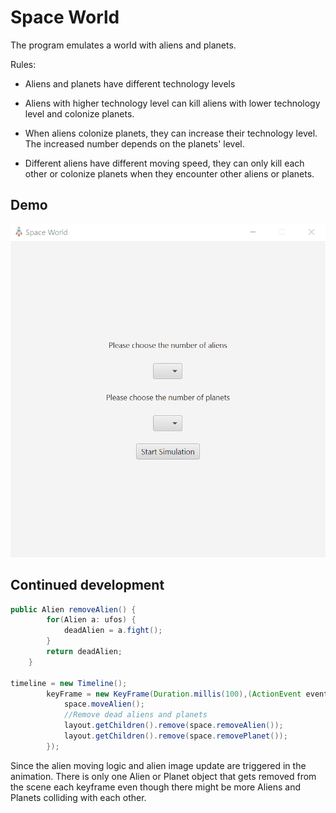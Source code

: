 # Space World

The program emulates a world with aliens and planets.

Rules:

- Aliens and planets have different technology levels

- Aliens with higher technology level can kill aliens with lower technology level and colonize planets.

- When aliens colonize planets, they can increase their technology level. The increased number depends on the planets' level.

- Different aliens have different moving speed, they can only kill each other or colonize planets when they encounter other aliens or planets.

## Demo

![Animation](https://github.com/erinchocolate/alien-world/blob/master/animationDemo.gif)

## Continued development

```java
public Alien removeAlien() {
		for(Alien a: ufos) {
			deadAlien = a.fight();
		}
		return deadAlien;
	}

timeline = new Timeline();
		keyFrame = new KeyFrame(Duration.millis(100),(ActionEvent event) ->{
			space.moveAlien();	
			//Remove dead aliens and planets
			layout.getChildren().remove(space.removeAlien());
			layout.getChildren().remove(space.removePlanet());
		});
```

Since the alien moving logic and alien image update are triggered in the animation. There is only one Alien or Planet object that gets removed from the scene each keyframe even though there might be more Aliens and Planets colliding with each other.
